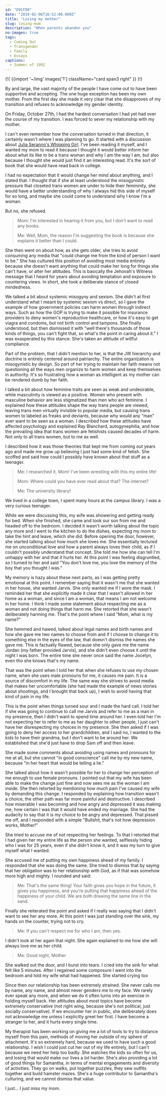 ```yaml
---
id: "D9CFD0"
date: "2019-02-06T16:52:00.000Z"
title: "Losing my mother"
slug: losing-mom
description: "When parents abandon you"
no-images: true
tags:
  - Coming Out
  - Transgender
  - Family
  - Essays
captions:
  - Summer of 1992
---
```


{!{
  {{import '~/img' images['1']
    className="card span3 right"
  }}
}!}

By and large, the vast majority of the people I have come out to have been supportive and accepting. The one huge exception has been my own mother. From the first day she made it very clear that she disapproves of my transition and refuses to acknowledge my gender identity.

On Friday, October 27th, I had the hardest conversation I had yet had over the course of my transition. I was forced to sever my relationship with my mother.

I can't even remember how the conversation turned in that direction, it certainly wasn't where I was planning to go. It started with a discussion about [Julia Seranno's Whipping Girl](https://www.amazon.com/exec/obidos/ASIN/1580056229/curvyandtrans-20). I've been reading it myself, and I wanted my mom to read it because I thought it would better inform her about what its like to be a trans woman and why I am the way I am, but also because I thought she would just find it an interesting read. It's the sort of book that she would have read back in college.

I had no expectation that it would change her mind about anything, and I stated that. I thought that if she at least understood the misogynistic pressure that closeted trans women are under to hide their femininity, she would have a better understanding of why I always hid this side of myself for so long, and maybe she could come to understand why I know I'm a woman.

But no, she refused.

> Mom: I'm interested in hearing it from you, but I don't want to read any books.
>
> Me: Well, Mom, the reason I'm suggesting the book is because she explains it better than I could.

She then went on about how, as she gets older, she tries to avoid consuming any media that "could change me from the kind of person I want to be." She has cultured this position of avoiding most media entirely because she doesn't want anything that could make her long for things she can't have, or alter her attitudes.  This is basically the Jehovah's Witness message that I heard for years about avoiding temptation and exposure to countering views. In short, she took a deliberate stance of closed mindedness.

We talked a bit about systemic misogyny and sexism. She didn't at first understand what I meant by systemic sexism vs direct, so I gave the example of how government policies can harm women through indirect ways. Such as how the GOP is trying to make it possible for insurance providers to deny women's reproductive healthcare, or how it's easy to get viagra and condoms, but not birth control and tampons. She finally understood, but then dismissed it with "well there's thousands of those kinds of things, you can't fight that, so what's the point in caring about it." I was exasperated by this stance. She's taken an attitude of willful compliance.

Part of the problem, that I didn't mention to her, is that the JW hierarchy and doctrine is entirely centered around patriarchy. The entire organization is misogynistic by design. So part of her trying to maintain her faith means not questioning all the ways men organize to harm women and keep themselves in authority. It's so frustrating how a woman as intelligent as my mother can be rendered dumb by her faith.

I talked a bit about how feminine traits are seen as weak and undesirable, while masculinity is viewed as a positive. Women who present with masculine behavior are less stigmatized than men who act feminine. I explained how these attitudes shape the way trans people are viewed, leaving trans men virtually invisible to popular media, but causing trans women to labeled as freaks and deviants, because why would any "man" ever want to be seen as a woman. I described how these attitudes have affected psychology and explained Ray Blanchard, autogynephilia, and how the prevailing idea that trans women are fetishists caused decades of harm. Not only to all trans women, but to me as well.

I described how it was those theories that kept me from coming out years ago and made me grow up believing I just had some kind of fetish. She scoffed and said how could I possibly have known about that stuff as a teenager.

> Me: I researched it, Mom! I've been wrestling with this my entire life!
>
> Mom: Where could you have ever read about that? The internet?
>
> Me: The university library!

We lived in a college town, I spent many hours at the campus library. I was a very curious teenager.

While we were discussing this, my wife was showering and getting ready for bed. When she finished, she came and took our son from me and headed off to the bedroom. I decided it wasn't worth talking about the topic any more and I went to the kitchen to do the dishes, expecting my mom to take the hint and leave, which she did. Before opening the door, however, she started talking about how much she loves me. She essentially lectured me on unconditional love and how a parent always loves their child, as if I couldn't possibly understand that concept.  She told me how she can tell I'm unhappy with her and that it hurts her. At this point I was feeling disgruntled, so I turned to her and said "You don't love me, you love the memory of the boy that you thought I was."

My memory is hazy about these next parts, as I was getting pretty emotional at this point. I remember saying that it wasn't me that she wanted in her house, she wanted Jarvis. She only wanted me if I wore the mask. I reminded her that she explicitly made it clear that I wasn't allowed in her home as a woman, and since I am a woman, that means I am not welcome in her home. I think I made some statement about respecting me as a woman and not doing things that harm me. She retorted that she wasn't deliberately harming me. That's the point where I said "Mom, what is my name?"

She hemmed and hawed, talked about legal names and birth names and how she gave me two names to choose from and if I choose to change it to something else in the eyes of the law, that doesn't dismiss the names she gave me.  This is factually flawed, because she only gave me the name Jordan (my father provided Jarvis), and she didn't even choose it until the night I was born. The entire time she never once said the name Jocelyn, even tho she knows that's my name.

That was the point when I told her that when she refuses to use my chosen name, when she uses male pronouns for me, it causes me pain. It is a source of discomfort in my life. The same way she strives to avoid media that makes her uncomfortable (she had made the example of news stories about shootings, and I brought that back up), I wish to avoid having that kind of pain in my life.

This is the point when things turned sour and I made the hard call. I told her if she was going to continue to call me Jarvis and refer to me as a man in my presence, then I didn't want to spend time around her. I even told her I'm not expecting her to refer to me as her daughter to other people, I just can't have her disrespecting my choices in my presence. She then asked if I was going to deny her access to her grandchildren, and I said no, I wanted to the kids to have their grandma, but I don't want to be around her. We established that she'd just have to drop Sam off and then leave.

She made some comments about avoiding using names and pronouns for me at all, but she cannot "in good conscience" call me by my new name, because "in her heart that would be telling a lie."

She talked about how it wasn't possible for her to change her perception of me enough to use female pronouns. I pointed out that my wife has been able to make the change just fine and now sees me as the woman I am inside. She then retorted by mentioning how much pain I've caused my wife by demanding this change. I responded by explaining how transition wasn't a choice, the other path was far more painful and destructive. I described how miserable I was becoming and how angry and depressed it was making me, how certain I was that it would have ended my marriage. She had the audacity to say that it is my choice to be angry and depressed.  That pissed me off, and I responded with a simple "Bullshit, that's not how depression works, Mother!"

She tried to accuse me of not respecting her feelings. To that I retorted that I had given her my entire life as the person she wanted, selflessly hiding who I was for 25 years, even if she didn't know it, and it was my turn to give myself what I wanted.

She accused me of putting my own happiness ahead of my family. I responded that she was doing the same. She tried to dismiss that by saying that her obligation was to her relationship with God, as if that was somehow more high and mighty. I rounded and said:

> Me: That's the same thing! Your faith gives you hope in the future, it gives you happiness, and you're putting that happiness ahead of the happiness of your child. We are both drawing the same line in the sand.

Finally she reiterated the point and asked if I really was saying that I didn't want to see her any more. At this point I was just standing over the sink, my hands on the counter, trying not to cry.

> Me: If you can't respect me for who I am, then yes.

I didn't look at her again that night. She again explained to me how she will always love me as her child.

> Me: Good night, Mother

She walked out the door, and I burst into tears. I cried into the sink for what felt like 5 minutes. After I regained some composure I went into the bedroom and told my wife what had happened. She started crying too

Since then our relationship has been extremely strained. She never calls me by name, any name, and almost never genders me to my face. We rarely ever speak any more, and when we do it often turns into an exercise in holding myself back. Her attitudes about most topics have become extremely conservative (not right wing, because she's not political, just socially conservative). If we encounter her in public, she deliberately does not acknowledge me unless I explicitly greet her first. I have become a stranger to her, and it hurts every single time.

My therapist has been working on giving me a lot of tools to try to distance myself from this pain, methods of moving her outside of my sphere of attachment. It's so extremely hard, because we used to have such a good relationship. I wish I could just cut her out of my life entirely, but I can't because we need her help too badly. She watches the kids so often for us, and losing that would make our lives a _lot_ harder. She's also providing a lot of good things for Samantha, in terms of mental engagements and diversity of activities. They go on walks, put together puzzles, they sew outfits together and build hamster mazes. She's a huge contributor to Samantha's culturing, and we cannot dismiss that value.

I just... I just miss my mom.
